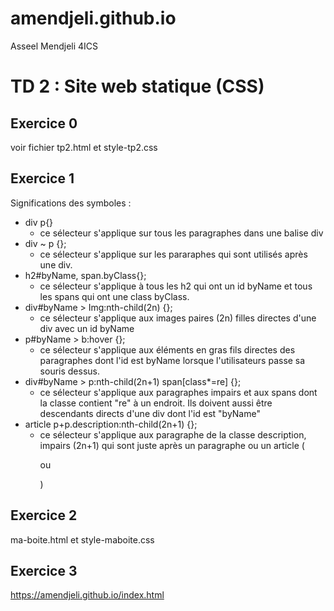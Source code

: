 # amendjeli.github.io
Asseel Mendjeli																																																4ICS

# TD 2 : Site web statique (CSS)

## Exercice 0

voir fichier tp2.html et style-tp2.css

## Exercice 1

Significations des symboles :

- div p{}
  - ce sélecteur s'applique sur tous les paragraphes dans une balise div
- div ~ p {};
  - ce sélecteur s'applique sur les pararaphes qui sont utilisés après une div. 
- h2#byName, span.byClass{};
  - ce sélecteur s'applique à tous les h2 qui ont un id byName et tous les spans qui ont une class byClass.
- div#byName > Img:nth-child(2n) {};
  - ce sélecteur s'applique aux images paires (2n) filles directes d'une div avec un id byName 
- p#byName > b:hover {};
  - ce sélecteur s'applique aux éléments en gras fils directes des paragraphes dont l'id est byName lorsque l'utilisateurs passe sa souris dessus.
- div#byName > p:nth-child(2n+1) span[class*=re] {};
  - ce sélecteur s'applique aux paragraphes impairs et aux spans dont la classe contient "re" à un endroit. Ils doivent aussi être descendants directs d'une div dont l'id est "byName"
- article p+p.description:nth-child(2n+1) {};
  - ce sélecteur s'applique aux paragraphe de la classe description, impairs (2n+1) qui sont juste après un paragraphe ou un article (<p> ou <article>)

## Exercice 2

ma-boite.html et style-maboite.css

## Exercice 3

https://amendjeli.github.io/index.html